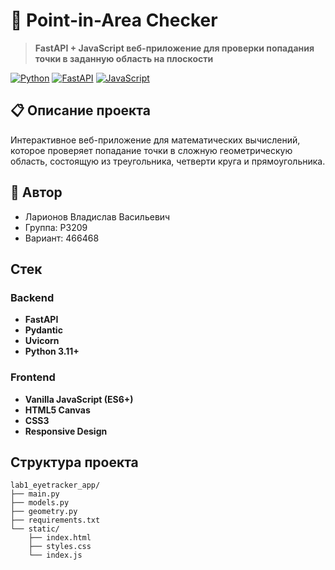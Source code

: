 # 🎯 Point-in-Area Checker

> **FastAPI + JavaScript веб-приложение для проверки попадания точки в заданную область на плоскости**

[![Python](https://img.shields.io/badge/Python-3.11+-blue.svg)](https://python.org)
[![FastAPI](https://img.shields.io/badge/FastAPI-0.104+-green.svg)](https://fastapi.tiangolo.com)
[![JavaScript](https://img.shields.io/badge/JavaScript-ES6+-yellow.svg)](https://javascript.info)

## 📋 Описание проекта

Интерактивное веб-приложение для математических вычислений, которое проверяет попадание точки в сложную геометрическую область, состоящую из треугольника, четверти круга и прямоугольника. 

## 👤 Автор

- Ларионов Владислав Васильевич  
- Группа: P3209  
- Вариант: 466468

## Стек

### Backend
- **FastAPI**
- **Pydantic**
- **Uvicorn**
- **Python 3.11+**

### Frontend
- **Vanilla JavaScript (ES6+)**
- **HTML5 Canvas**
- **CSS3**
- **Responsive Design**

## Структура проекта

```
lab1_eyetracker_app/
├── main.py
├── models.py
├── geometry.py
├── requirements.txt
└── static/
    ├── index.html
    ├── styles.css
    └── index.js
```
